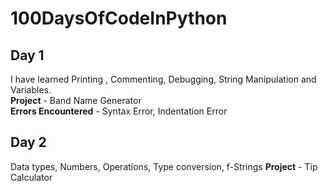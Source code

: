 # 100DaysOfCodeInPython

## Day 1
I have learned Printing , Commenting, Debugging, String Manipulation and Variables.<br>
**Project** - Band Name Generator<br>
**Errors Encountered** - Syntax Error, Indentation Error<br>

## Day 2
Data types, Numbers, Operations, Type conversion, f-Strings
**Project** - Tip Calculator<br>